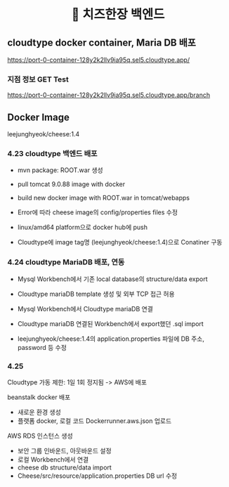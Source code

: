 <h1 align="center">
  🧀 치즈한장 백엔드
</h1>

## cloudtype docker container, Maria DB 배포

https://port-0-container-128y2k2llv9ia95q.sel5.cloudtype.app/

### 지점 정보 GET Test

https://port-0-container-128y2k2llv9ia95q.sel5.cloudtype.app/branch

## Docker Image

leejunghyeok/cheese:1.4

### 4.23 cloudtype 백엔드 배포

-   mvn package: ROOT.war 생성

-   pull tomcat 9.0.88 image with docker

-   build new docker image with ROOT.war in tomcat/webapps

-   Error에 따라 cheese image의 config/properties files 수정

-   linux/amd64 platform으로 docker hub에 push

-   Cloudtype에 image tag명 (leejunghyeok/cheese:1.4)으로 Conatiner 구동

### 4.24 cloudtype MariaDB 배포, 연동

-   Mysql Workbench에서 기존 local database의 structure/data export

-   Cloudtype mariaDB template 생성 및 외부 TCP 접근 허용

-   Mysql Workbench에서 Cloudtype mariaDB 연결

-   Cloudtype mariaDB 연결된 Workbench에서 export했던 .sql import

-   leejunghyeok/cheese:1.4의 application.properties 파일에 DB 주소, password 등 수정

### 4.25

Cloudtype 가동 제한: 1일 1회 정지됨
-> AWS에 배포

beanstalk docker 배포

-   새로운 환경 생성
-   플랫폼 docker, 로컬 코드 Dockerrunner.aws.json 업로드

AWS RDS 인스턴스 생성

-   보안 그룹 인바운드, 아웃바운드 설정
-   로컬 Workbench에서 연결
-   cheese db structure/data import
-   Cheese/src/resource/application.properties DB url 수정
